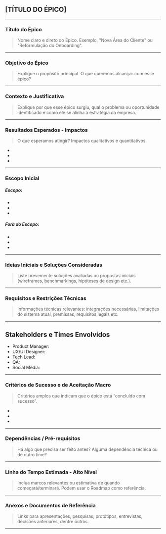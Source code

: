 ## [TÍTULO DO ÉPICO]

---

### Título do Épico
> Nome claro e direto do Épico. Exemplo, "Nova Área do Cliente" ou "Reformulação do Onboarding".
________________________________________________________________________________________________________

### Objetivo do Épico
> Explique o propósito principal. O que queremos alcançar com esse épico?
________________________________________________________________________________________________________

### Contexto e Justificativa
> Explique por que esse épico surgiu, qual o problema ou oportunidade identificado e como ele se alinha à estratégia da empresa.
________________________________________________________________________________________________________

### Resultados Esperados - Impactos
> O que esperamos atingir? Impactos qualitativos e quantitativos.

-
-
-
________________________________________________________________________________________________________

### Escopo Inicial
##### Escopo:  
-
-
-

##### Fora do Escopo:  
*
*
*

________________________________________________________________________________________________________

### Ideias Iniciais e Soluções Consideradas  
> Liste brevemente soluções avaliadas ou propostas iniciais (wireframes, benchmarkings, hipóteses de design etc.).
________________________________________________________________________________________________________

### Requisitos e Restrições Técnicas
> Informações técnicas relevantes: integrações necessárias, limitações do sistema atual, premissas, requisitos legais etc.
________________________________________________________________________________________________________

## Stakeholders e Times Envolvidos
-	Product Manager:
-	UX/UI Designer:
-	Tech Lead:
-	QA:
-	Social Media:
________________________________________________________________________________________________________

### Critérios de Sucesso e de Aceitação Macro
> Critérios amplos que indicam que o épico está “concluído com sucesso”.
-
-
-
________________________________________________________________________________________________________

### Dependências / Pré-requisitos
> Há algo que precisa ser feito antes? Alguma dependência técnica ou de outro time?
________________________________________________________________________________________________________

### Linha do Tempo Estimada - Alto Nível
> Inclua marcos relevantes ou estimativa de quando começará/terminará. Podem usar o Roadmap como referência.
________________________________________________________________________________________________________

### Anexos e Documentos de Referência
> Links para apresentações, pesquisas, protótipos, entrevistas, decisões anteriores, dentre outros.
________________________________________________________________________________________________________
